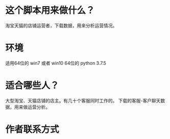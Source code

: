 # 这个脚本用来做什么？
淘宝天猫的店铺运营者，下载数据，用来分析运营情况。

# 环境
适用64位的 win7 或者 win10
64位的 python 3.7.5

# 适合哪些人？
大型淘宝、天猫店铺的店主。有几十个客服同时工作的。
下载的客服-客户聊天数据，用来做运营分析。

# 作者联系方式
